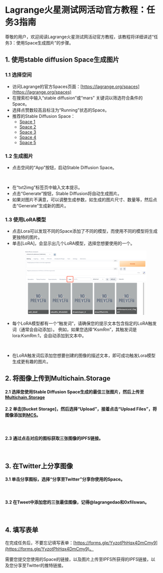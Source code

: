 # Lagrange火星测试网活动官方教程：任务3指南

尊敬的用户，欢迎阅读Lagrange火星测试网活动官方教程，该教程将详细讲述“任务3：使用Space生成图片”的步骤。

## 1. 使用stable diffusion Space生成图片

### 1.1 选择空间

- 访问Lagrange的官方Spaces页面：[https://lagrange.org/spaces](https://lagrange.org/spaces)
- 在搜索栏中输入“stable diffusion”或“mars” 关键词以筛选符合条件的Space。
- 选择点赞数较高且标注为“Running”状态的Space。
- 推荐的Stable Diffusion Space：
  - [Space 1](https://lagrangedao.org/spaces/0x7E0c07e66CD480CDa94dEaaeEB5a84Fa9F8215e6/Stable-Diffusion-Base-LoRA/app)
  - [Space 2](https://lagrangedao.org/spaces/0x6091b2f5678952cAfbf02755D78973EBff302e11/MarsAttacks/app)
  - [Space 3](https://lagrangedao.org/spaces/0xD505C8130E62681F43809d9242B0a77a3847A884/Lazy-mars/app)
  - [Space 4](https://lagrangedao.org/spaces/0x73481e71139E6c321631D0DF0893A43AE656a3Ab/cooljoe/app)
  - [Space 5](https://lagrangedao.org/spaces/0x7E0c07e66CD480CDa94dEaaeEB5a84Fa9F8215e6/Stable-Diffusion-Base-LoRA/app)

### 1.2 生成图片

- 点击空间的“App”按钮，启动Stable Diffusion Space。
  <figure><img src="https://lh5.googleusercontent.com/Mkwn8juseNuvMhNNd0lSX7_R4ZBbekFzCou1cQI3mFeRRPRtj42daPGu9Sn2WF4e_TdlQUTjnXlbeHWV0-T5BJr6xin0A9yPfvBJ3yTFmu8X_mA3UY302QzqkKO3_E0tSz0waKROV5-BrRSo5KXv4Og" alt=""><figcaption></figcaption></figure>
- 在“txt2img”标签页中输入文本提示。
- 点击“Generate”按钮，Stable Diffusion将自动生成图片。
- 如果对图片不满意，可以调整生成参数，如生成的图片尺寸、数量等，然后点击“Generate”生成新的图片。

### 1.3 使用LoRA模型

- 点击Lora可以发现不同的Space添加了不同的模型，而使用不同的模型将生成更独特的图片。
- 单击[LoRA]，会显示出几个LoRA模型，选择您想要使用的一个。
   <figure><img src="https://github.com/lagrangedao/docs/blob/main/.gitbook/assets/image%20(24).png" alt=""><figcaption></figcaption></figure>
- 每个LoRA模型都有一个“触发词”，请确保您的提示文本包含指定的LoRA触发词（通常会自动添加）。
  例如，如果您选择“KsmRm”，其触发词是lora:KsmRm:1，会自动添加到文本中。
  <figure><img src="https://lh4.googleusercontent.com/qa6cEuEE0Oob8yDTs04R2QjVf0Lx4l_uqI0dWsdwlSC5pAGdIUEwsw5hT4r6CArrLOmIZdMFbLD6Sc-1o3xwEKyqDEOpW2rXtm3Pu0OZumW0_KENJhF7X5ZWWinHvA0CveehHUNZQCvXX8-j4scgmd0" alt=""><figcaption></figcaption></figure>
- 在LoRA触发词后添加您想要创建的图像的描述文本，即可成功触发Lora模型生成更有趣的图片。

## 2. 将图像上传到Multichain.Storage

#### 2.1 选择您使用Stable Diffusion Space生成的最佳三张图片，然后上传至[Multichain.Storage](https://multichain.storage/)

#### 2.2 单击[Bucket Storage]，然后选择“Upload”，接着点击“Upload Files”，将图像添加到[MCS](https://multichain.storage/)。
<figure><img src="https://lh4.googleusercontent.com/uY-EvcswYH4CMOABH8mMW_PkQyOi06TzNkH3aZeUcG6K4qWSw0Mx88bc6T1Bxri03tMyS2ZUyzDjd-sZu4JXrDnXvrAgG5zy2DY7fdi0esej8MQdTgqE-H-ssK_iMeujG8wZrAUgJdruTVGrjF8yBfw" alt=""><figcaption></figcaption></figure>

#### 2.3 通过点击对应的图标获取三张图像的IPFS链接。
<figure><img src="https://lh5.googleusercontent.com/LEsBpE4stMGmKqFSkfpDngua1WczDNxNwIreGjPxnMqpQfdJtCUquhGbHk0rhnJgfrKNDMXCncGeC1CF2RF0GcwPXrhYqTixnGC4z9krmGwgnvcP44iW9KPbVC8J_NCLLraYLWJvY3E9HXvoxiC8Uuc" alt=""><figcaption></figcaption></figure>

## 3. 在Twitter上分享图像

#### 3.1 单击分享图标，选择“分享至Twitter”分享你使用的Space。
<figure><img src="https://lh5.googleusercontent.com/0vG7Iamja2JWfyef0xrN4luwkuC9Ox62e_80y-gT1IZqr0-DIlmZpkw0Jg2ccytun7Icb0au-vlxiIROiZ4JEmcZblDenYmbufVFHf2kHP71PZQZ50MepcvOGvBsmnxzDi8kW2H173hADIyIe6ZVQBE" alt=""><figcaption></figcaption></figure>

#### 3.2 在Tweet中添加您的三张最佳图像，记得@lagrangedao和0xfilswan。
<figure><img src="https://lh3.googleusercontent.com/yQr4B-LMVtDQT3jJHI5FuKudAZeA4qp0Nnp_DD7iQ3kCVfMh9Mer9uZVpt4TpBqanG1FNsJMPWp90mB9CvMEiBgJtMcRZCZwY60nPOfjq6nrWYPbx9BaIDp2fj_-9BbOWkSv7BbRS1ylfIMHjeUmTto" alt=""><figcaption></figcaption></figure>

## 4. 填写表单

在完成任务后，不要忘记填写表单：[https://forms.gle/YyzotPhHqx4DmCmy9](https://forms.gle/YyzotPhHqx4DmCmy9)。

需要您提交您使用的Space的链接，以及图片上传至IPFS所获得的IPFS链接，以及您分享至Twitter的推特链接。
